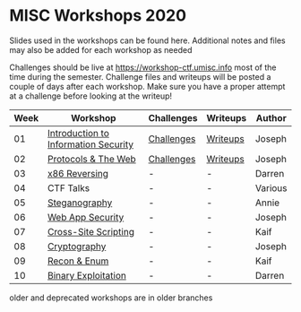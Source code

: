 # MISC Workshops 2020

Slides used in the workshops can be found here. Additional notes and files may also be added for each workshop as needed

Challenges should be live at https://workshop-ctf.umisc.info most of the time during the semester. Challenge files and writeups will be posted a couple of days after each workshop. Make sure you have a proper attempt at a challenge before looking at the writeup!

|Week|Workshop|Challenges|Writeups|Author|
|---|---|---|---|---|
|01|[Introduction to Information Security](./workshop-01-introduction-to-information-security/slides.pdf)|[Challenges](./workshop-01-introduction-to-information-security/challenges/)|[Writeups](https://www.umisc.info/post/2020-03-05-workshop-01-ctf-writeups)|Joseph|
|02|[Protocols & The Web](./workshop-02-protocols-and-the-web/slides.pdf)|[Challenges](./workshop-02-protocols-and-the-web/challenges)|[Writeups](https://www.umisc.info/post/2020-03-11-workshop-02-ctf-writeups)|Joseph|
|03|[x86 Reversing](./workshop-03-x86-reversing/slides.pdf)|-|-|Darren|
|04|CTF Talks|-|-|Various|
|05|[Steganography](./workshop-05-steganography/slides.pdf)|-|-|Annie|
|06|[Web App Security](./workshop-06-web-app-security/slides.pdf)|-|-|Joseph|
|07|[Cross-Site Scripting](./workshop-07-xss/slides.pdf)|-|-|Kaif|
|08|[Cryptography](./workshop-08-cryptography/slides.pdf)|-|-|Joseph|
|09|[Recon & Enum](./workshop-09-recon-and-enum/slides.pdf)|-|-|Kaif|
|10|[Binary Exploitation](./workshop-10-binary-exploitation/slides.pdf)|-|-|Darren|

older and deprecated workshops are in older branches
